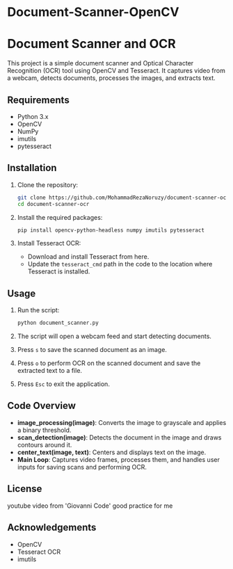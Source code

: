 # Document-Scanner-OpenCV
# Document Scanner and OCR

This project is a simple document scanner and Optical Character Recognition (OCR) tool using OpenCV and Tesseract. It captures video from a webcam, detects documents, processes the images, and extracts text.

## Requirements

- Python 3.x
- OpenCV
- NumPy
- imutils
- pytesseract

## Installation

1. Clone the repository:
    ```bash
    git clone https://github.com/MohammadRezaNoruzy/document-scanner-ocr.git
    cd document-scanner-ocr
    ```

2. Install the required packages:
    ```bash
    pip install opencv-python-headless numpy imutils pytesseract
    ```

3. Install Tesseract OCR:
    - Download and install Tesseract from here.
    - Update the `tesseract_cmd` path in the code to the location where Tesseract is installed.

## Usage

1. Run the script:
    ```bash
    python document_scanner.py
    ```

2. The script will open a webcam feed and start detecting documents.

3. Press `s` to save the scanned document as an image.

4. Press `o` to perform OCR on the scanned document and save the extracted text to a file.

5. Press `Esc` to exit the application.

## Code Overview

- **image_processing(image)**: Converts the image to grayscale and applies a binary threshold.
- **scan_detection(image)**: Detects the document in the image and draws contours around it.
- **center_text(image, text)**: Centers and displays text on the image.
- **Main Loop**: Captures video frames, processes them, and handles user inputs for saving scans and performing OCR.

## License
youtube video from 'Giovanni Code'
good practice for me

## Acknowledgements

- OpenCV
- Tesseract OCR
- imutils

